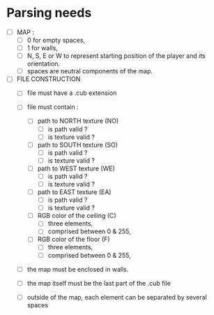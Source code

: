 # Parsing needs

- [ ] MAP :
	- [ ] 0 for empty spaces,
	- [ ] 1 for walls,
	- [ ] N, S, E or W to represent starting position of the player and its orientation.
	- [ ] spaces are neutral components of the map.
- [ ] FILE CONSTRUCTION
	- [ ] file must have a .cub extension
	- [ ] file must contain :
		- [ ] path to NORTH texture (NO)
			- [ ] is path valid ?
			- [ ] is texture valid ?
		- [ ] path to SOUTH texture (SO)
			- [ ] is path valid ?
			- [ ] is texture valid ?
		- [ ] path to WEST texture (WE)
			- [ ] is path valid ?
			- [ ] is texture valid ?
		- [ ] path to EAST texture (EA)
			- [ ] is path valid ?
			- [ ] is texture valid ?
		- [ ] RGB color of the ceiling (C)
			- [ ] three elements,
			- [ ] comprised between 0 & 255,
		- [ ] RGB color of the floor (F)
			- [ ] three elements,
			- [ ] comprised between 0 & 255,
	- [ ] the map must be enclosed in walls.
	- [ ] the map itself must be the last part of the .cub file
	- [ ] outside of the map, each element can be separated by several spaces

